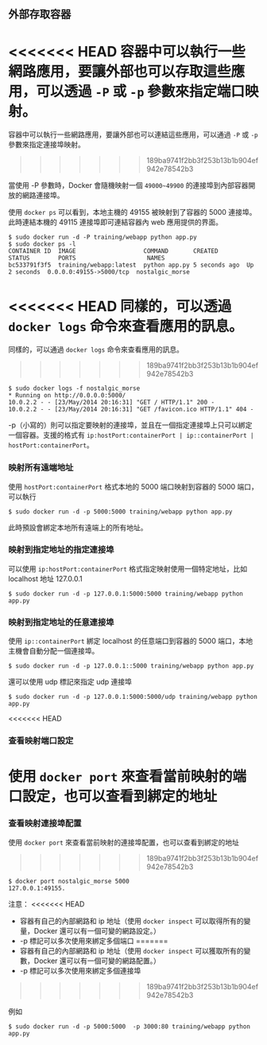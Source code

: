 ## 外部存取容器
<<<<<<< HEAD
容器中可以執行一些網路應用，要讓外部也可以存取這些應用，可以透過 `-P` 或 `-p` 參數來指定端口映射。
=======
容器中可以執行一些網路應用，要讓外部也可以連結這些應用，可以通過 `-P` 或 `-p` 參數來指定連接埠映射。
>>>>>>> 189ba9741f2bb3f253b13b1b904ef942e78542b3

當使用 -P 參數時，Docker 會隨機映射一個 `49000~49900` 的連接埠到內部容器開放的網路連接埠。

使用 `docker ps` 可以看到，本地主機的 49155 被映射到了容器的 5000 連接埠。此時連結本機的 49115 連接埠即可連結容器內 web 應用提供的界面。
```
$ sudo docker run -d -P training/webapp python app.py
$ sudo docker ps -l
CONTAINER ID  IMAGE                   COMMAND       CREATED        STATUS        PORTS                    NAMES
bc533791f3f5  training/webapp:latest  python app.py 5 seconds ago  Up 2 seconds  0.0.0.0:49155->5000/tcp  nostalgic_morse
```
<<<<<<< HEAD
同樣的，可以透過 `docker logs` 命令來查看應用的訊息。
=======
同樣的，可以通過 `docker logs` 命令來查看應用的訊息。
>>>>>>> 189ba9741f2bb3f253b13b1b904ef942e78542b3
```
$ sudo docker logs -f nostalgic_morse
* Running on http://0.0.0.0:5000/
10.0.2.2 - - [23/May/2014 20:16:31] "GET / HTTP/1.1" 200 -
10.0.2.2 - - [23/May/2014 20:16:31] "GET /favicon.ico HTTP/1.1" 404 -
```

-p（小寫的）則可以指定要映射的連接埠，並且在一個指定連接埠上只可以綁定一個容器。支援的格式有 `ip:hostPort:containerPort | ip::containerPort | hostPort:containerPort`。

### 映射所有遠端地址
使用 `hostPort:containerPort` 格式本地的 5000 端口映射到容器的 5000 端口，可以執行
```
$ sudo docker run -d -p 5000:5000 training/webapp python app.py
```
此時預設會綁定本地所有遠端上的所有地址。

### 映射到指定地址的指定連接埠
可以使用 `ip:hostPort:containerPort` 格式指定映射使用一個特定地址，比如 localhost 地址 127.0.0.1
```
$ sudo docker run -d -p 127.0.0.1:5000:5000 training/webapp python app.py
```
### 映射到指定地址的任意連接埠
使用 `ip::containerPort` 綁定 localhost 的任意端口到容器的 5000 端口，本地主機會自動分配一個連接埠。
```
$ sudo docker run -d -p 127.0.0.1::5000 training/webapp python app.py
```
還可以使用 udp 標記來指定 udp 連接埠
```
$ sudo docker run -d -p 127.0.0.1:5000:5000/udp training/webapp python app.py
```
<<<<<<< HEAD
### 查看映射端口設定
使用 `docker port` 來查看當前映射的端口設定，也可以查看到綁定的地址
=======
### 查看映射連接埠配置
使用 `docker port` 來查看當前映射的連接埠配置，也可以查看到綁定的地址
>>>>>>> 189ba9741f2bb3f253b13b1b904ef942e78542b3
```
$ docker port nostalgic_morse 5000
127.0.0.1:49155.
```
注意：
<<<<<<< HEAD
* 容器有自己的內部網路和 ip 地址（使用 `docker inspect` 可以取得所有的變量，Docker 還可以有一個可變的網路設定。）
* -p 標記可以多次使用來綁定多個端口
=======
* 容器有自己的內部網路和 ip 地址（使用 `docker inspect` 可以獲取所有的變數，Docker 還可以有一個可變的網路配置。）
* -p 標記可以多次使用來綁定多個連接埠
>>>>>>> 189ba9741f2bb3f253b13b1b904ef942e78542b3

例如
```
$ sudo docker run -d -p 5000:5000  -p 3000:80 training/webapp python app.py
```
